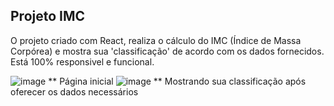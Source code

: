 ## Projeto IMC

O projeto criado com React, realiza o cálculo do IMC (Índice de Massa Corpórea) e mostra sua 'classificação' de acordo com os dados fornecidos. Está 100% responsivel e funcional.

![image](https://user-images.githubusercontent.com/71454293/168381488-05a88932-3d7b-4b1c-8c96-15f098278879.png)
** Página inicial
![image](https://user-images.githubusercontent.com/71454293/168381530-d3452e88-d3f2-4e37-b4d2-03fd6f029f64.png)
** Mostrando sua classificação após oferecer os dados necessários
